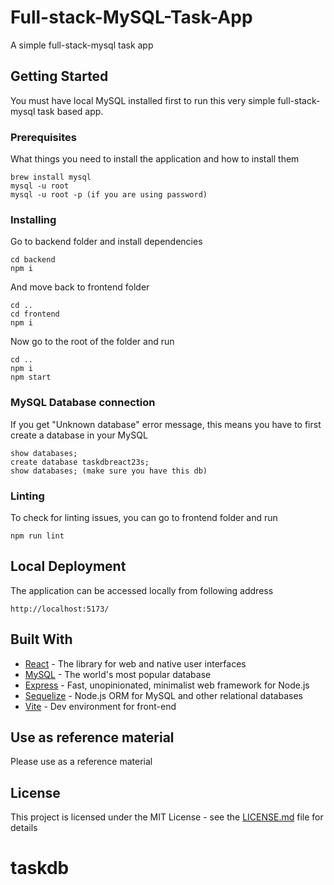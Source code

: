 # Full-stack-MySQL-Task-App

A simple full-stack-mysql task app

## Getting Started

You must have local MySQL installed first to run this very simple full-stack-mysql task based app.

### Prerequisites

What things you need to install the application and how to install them

```
brew install mysql
mysql -u root
mysql -u root -p (if you are using password)
```

### Installing

Go to backend folder and install dependencies

```
cd backend
npm i
```

And move back to frontend folder

```
cd ..
cd frontend
npm i
```

Now go to the root of the folder and run

```
cd ..
npm i
npm start
```

### MySQL Database connection
If you get "Unknown database" error message, this means you have to first create a database in your MySQL
```
show databases;
create database taskdbreact23s;
show databases; (make sure you have this db)
```

### Linting

To check for linting issues, you can go to frontend folder
and run

```
npm run lint
```

## Local Deployment

The application can be accessed locally from following address

```
http://localhost:5173/
```

## Built With

- [React](https://react.dev/) - The library for web and native user interfaces
- [MySQL](https://www.mysql.com/) - The world's most popular database
- [Express](https://expressjs.com/) - Fast, unopinionated, minimalist web framework for Node.js
- [Sequelize](https://sequelize.org/) - Node.js ORM for MySQL and other relational databases
- [Vite](https://vitejs.dev/) - Dev environment for front-end

## Use as reference material

Please use as a reference material

## License

This project is licensed under the MIT License - see the [LICENSE.md](https://github.com/kalwar/full-stack-mysql2-app/blob/main/LICENSE) file for details
# taskdb
